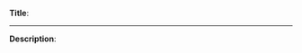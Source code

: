 <!-- REQUIRED FIELDS -->
**Title**:

---

**Description**:
<!-- 
Please create a list of changes using the following format: 
* Top level change description, this can be a couple of sentences. please be descriptive.
	- <commit hash of relevant change regarding the described change>
	- <commit hash of another relevant change>
-->